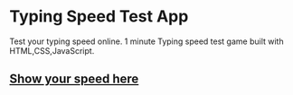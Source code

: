 # Typing Speed Test App
Test your typing speed online. 1 minute Typing speed test game built with HTML,CSS,JavaScript.

## [Show your speed here](https://gauravsinghdev.github.io/Typing-speed-test/)
